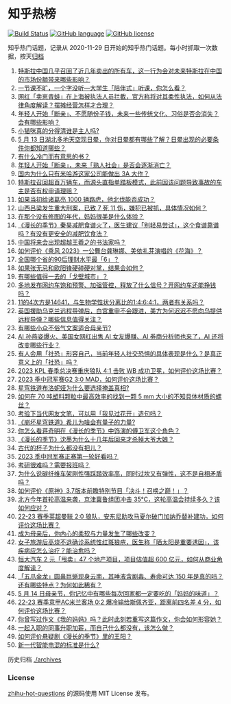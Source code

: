 # 知乎热榜
[![Build Status](https://github.com/ToWeLong/zhihu-hot-questions/workflows/CI/badge.svg)](https://github.com/ToWeLong/zhihu-hot-questions/actions)
[![GitHub language](https://img.shields.io/badge/language-golang-orange.svg)](https://golang.org/)
[![GitHub license](https://img.shields.io/github/license/ToWeLong/zhihu-hot-questions)](https://github.com/ToWeLong/zhihu-hot-questions/blob/main/LICENSE)

知乎热门话题，记录从 2020-11-29 日开始的知乎热门话题。每小时抓取一次数据，按天[归档](./archives)

<!-- BEGIN -->

1. [特斯拉中国几乎召回了近几年卖出的所有车，这一行为会对未来特斯拉在中国的市场份额带来哪些影响？](https://www.zhihu.com/question/600602117)
1. [一节课不旷，一个字没听—大学生「陪伴式」听课，你怎么看？](https://www.zhihu.com/question/596468620)
1. [网红「卖崽青蛙」在上海被执法人员拦截，官方称将对其柔性执法，如何从法律角度解读？摆摊经营怎样才合理？](https://www.zhihu.com/question/600915150)
1. [年轻人开始「断亲」、不愿随份子钱，未来一些传统文化、习俗是否会消失？会有哪些影响？](https://www.zhihu.com/question/600490439)
1. [小猫咪真的分得清谁是主人吗?](https://www.zhihu.com/question/594205169)
1. [5 月 13 日湖北多地天空现日晕，你对日晕都有哪些了解？日晕出现的必要条件你都知道哪些？](https://www.zhihu.com/question/600766482)
1. [有什么冷门而有意思的书？](https://www.zhihu.com/question/38567432)
1. [年轻人开始「断亲」，未来「熟人社会」是否会逐渐消亡？](https://www.zhihu.com/question/600490415)
1. [国内为什么只有米哈游这家公司能做出 3A 大作？](https://www.zhihu.com/question/599835719)
1. [特斯拉召回超百万辆车，而源头直指单踏板模式，此前因该问题导致事故的车主是否有权申请理赔？](https://www.zhihu.com/question/600812894)
1. [如果当初给诸葛亮 1000 辆路虎，他北伐能否成功？](https://www.zhihu.com/question/590181583)
1. [山西吕梁发生重大刑案，已致 7 死 11 伤，嫌犯已被抓，具体情况如何？](https://www.zhihu.com/question/600886694)
1. [在那个没有修图的年代，妈妈很美是什么体验？](https://www.zhihu.com/question/600573583)
1. [《漫长的季节》秦昊减肥食谱火了，医生建议「别轻易尝试」，这个食谱靠谱吗？有没有更安全的减肥饮食法？](https://www.zhihu.com/question/599596690)
1. [中国将来会出现超越王羲之的书法家吗？](https://www.zhihu.com/question/57151718)
1. [如何评价《乘风 2023》一公舞台龚琳娜、美依礼芽演唱的《花海》？](https://www.zhihu.com/question/600749908)
1. [全国哪个省的90后理财水平最「6」？](https://www.zhihu.com/question/600146695)
1. [如果张无忌和欧阳锋硬碰硬对掌，结果会如何？](https://www.zhihu.com/question/600158005)
1. [有哪些值得一去的「戈壁城市」？](https://www.zhihu.com/question/599945217)
1. [多地发布网约车饱和预警、加强管控，释放了什么信号？开网约车还能挣钱吗？](https://www.zhihu.com/question/600761617)
1. [11的4次方是14641，与生物学性状分离比的1:4:6:4:1，两者有关系吗？](https://www.zhihu.com/question/600476706)
1. [英国援助乌克兰远程导弹后，白宫重申不会跟进，美方为何迟迟不愿向乌提供远程导弹？哪些信息值得关注？](https://www.zhihu.com/question/600766176)
1. [有哪些小众不俗气文案适合母亲节?](https://www.zhihu.com/question/531465323)
1. [AI 孙燕姿爆火、美国女网红出售 AI 女友爆赚、AI 券商分析师也来了，AI 还将改变哪些行业？](https://www.zhihu.com/question/600653363)
1. [有人会用「社恐」形容自己，当前年轻人社交恐惧的具体表现是什么？是真正意义上的「社恐」吗？](https://www.zhihu.com/question/600396457)
1. [2023 KPL 春季总决赛重庆狼队 4:1 击败 WB 成功卫冕，如何评价这场比赛？](https://www.zhihu.com/question/600782681)
1. [2023 季中冠军赛G2 3:0 MAD，如何评价这场比赛？](https://www.zhihu.com/question/600840620)
1. [星穹铁道布洛妮娅为什么要选择掩盖真相?](https://www.zhihu.com/question/599382110)
1. [如何在 70 吨塑料颗粒中最高效率的找到一颗 5 mm 大小的不知具体材质的螺丝？](https://www.zhihu.com/question/595410342)
1. [考验下当代网友文笔，可以用「我见过花开」造句吗？](https://www.zhihu.com/question/600405724)
1. [《崩坏星穹铁道》希儿为啥会有量子的力量?](https://www.zhihu.com/question/599469719)
1. [你怎么看蒋奇明在《漫长的季节》中饰演的傅卫军这个角色？](https://www.zhihu.com/question/598532760)
1. [《漫长的季节》沈墨为什么十几年后回来才杀掉大爷大娘？](https://www.zhihu.com/question/600123626)
1. [古代的杯子为什么都没有把儿？](https://www.zhihu.com/question/600080777)
1. [2023 季中冠军赛正赛第一轮好看吗？](https://www.zhihu.com/question/600672857)
1. [考研很难吗？需要报班吗？](https://www.zhihu.com/question/595879937)
1. [为什么说碳纤维车架刚性强踩踏效率高，同时过坎又有弹性，这不是自相矛盾吗？](https://www.zhihu.com/question/600123143)
1. [如何评价《原神》3.7版本前瞻特别节目「决斗！召唤之巅！」？](https://www.zhihu.com/question/600796222)
1. [北方今年首轮高温来袭，京津冀鲁组团冲击 35℃，这轮高温会持续多久？该如何应对？](https://www.zhihu.com/question/600898233)
1. [22-23 赛季英超曼联 2:0 狼队，安东尼助攻马夏尔破门加纳乔替补建功，如何评价这场比赛？](https://www.zhihu.com/question/600822738)
1. [成为母亲后，你内心的柔软与力量发生了哪些改变？](https://www.zhihu.com/question/600592879)
1. [女子旅游后高烧不退确诊系统性红斑狼疮，医生称「晒太阳是重要诱因」，该疾病应怎么治疗？能治愈吗？](https://www.zhihu.com/question/600915870)
1. [恒大汽车 2 元「甩卖」47 个地产项目，项目估值超 600 亿元，如何从商业角度解读？](https://www.zhihu.com/question/600915917)
1. [「五爪金龙」圆鼻巨蜥现身云南，其唾液含剧毒、寿命可达 150 年是真的吗？还有哪些特点？为何如此稀有？](https://www.zhihu.com/question/600914237)
1. [5 月 14 日母亲节，你记忆中有哪些每次回家都一定要吃的「妈妈的味道」？](https://www.zhihu.com/question/600573413)
1. [22-23 赛季意甲AC米兰客场 0:2 爆冷输给斯佩齐亚，距离前四名差 4 分，如何评价这场比赛？](https://www.zhihu.com/question/600849948)
1. [你曾写过作文《我的妈妈》吗？此时此刻若重写这篇作文，你会如何形容她？](https://www.zhihu.com/question/599729850)
1. [一起入职的同事升职加薪，而自己什么都没有，该怎么做？](https://www.zhihu.com/question/570812753)
1. [如何评价悬疑剧《漫长的季节》里的王阳？](https://www.zhihu.com/question/598636321)
1. [新一代智能电混的标准是什么?](https://www.zhihu.com/question/600743944)

<!-- END -->

历史归档 [./archives](./archives)


### License
[zhihu-hot-questions](https://github.com/towelong/zhihu-hot-questions) 的源码使用 MIT License 发布。